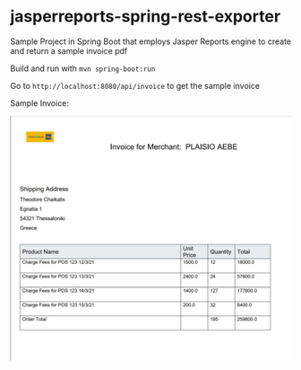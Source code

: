 # jasperreports-spring-rest-exporter
Sample Project in Spring Boot that employs Jasper Reports engine to create and return a sample invoice pdf

Build and run with  ```mvn spring-boot:run```

Go to ```http://localhost:8080/api/invoice``` to get the sample invoice

Sample Invoice:

![](sample-invoice.png)
